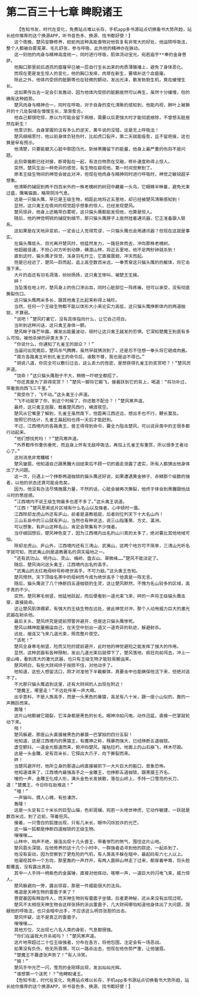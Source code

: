 # 第二百三十七章 睥睨诸王
        【告知书友，时代在变化，免费站点难以长存，手机app多书源站点切换看书大势所趋，站长给你推荐的这个换源APP，听书音色多、换源、找书都好使！】
       这个夜晚，楚风安静修养，蛟蛇肉这种高能食物对他恢复有非常大的好处，他运转呼吸法，整个人都被白雾笼罩，毛孔舒张，参与呼吸，此外他的精神亦在脉动。
       这一刻他的肉身与精神高度统一，同时进行呼吸，肌体流动宝光，宛若庙宇**奉的金身菩萨。
       他胸口那里前后透亮的窟窿早已被一层自行生长出来的肉质薄膜堵上，避免了身体恶化。
       而现在更是发生惊人的变化，他的胸口发痒，肉芽在新生，要填补这个血窟窿。
       除此之外，他体内受损的脏腑等也在轻微的颤动，发出光泽，散发勃勃生机，竟在缓慢生长。
       这如果传出去一定会引发轰动，因为他体内受损的脏腑居然可以再生，虽然十分缓慢，但的确有这种趋势。
       楚风肉身与精神合一，同时在呼吸，对于自身的变化清晰的感知到，他能内视，肺叶上被撕开的十几处裂缝在慢慢生长，渐渐愈合。
       他自己都很吃惊，原以为可能会留下病根，需要以后更强大时才能彻底根除，不曾想五脏居然在新生！
       他意识到，自身掌握的法有多么的逆天，黄牛说的没错，这是无上呼吸法！
       楚风细细思忖，他以前身体负轻伤时，比如虎口裂开，第二天就能痊愈，且不留疤痕，这也算是早有预示。
       他清楚，只要能磨灭心脏中那团乌光，斩掉黑螣留下的能量，他身上最严重的伤将不是问题。
       此刻骨骼都已经对接，断骨黏在一起，有洁白物质在交融，修补速度称得上惊人。
       突然，楚风生出一种奇异的感觉，有生物在窥视他，第一时间觉察到了。
       原本王级生物间的神觉会彼此对冲，但现在他肉身与精神同时进行呼吸时，神觉之敏锐超乎想象。
       他清晰的捕捉到两千四百米外的一株老槐树的树冠中藏着一头鸟，它眼睛半眯着，避免光束过盛，鹰嘴猫面，略带阴冷气息。
       这是一只猫头鹰，早已是王级生物，相距此地将近五里地，却已经被楚风清晰感知到！
       显然，这只禽王在夜间的视觉超乎想象的惊人，已经发现楚风。
       楚风惊异，他身上还略带白雾呢，这只猫头鹰都能发现他，也算是惊人。
       随后，他的神觉明锐的捕捉到细节，那只猫头鹰脖子上居然挂着通讯器，它正准备跟人联系。
       这如果是在天地异变前，一定会让人觉得荒谬，一只猫头鹰也会用通讯器？但现在这就是事实。
       在猫头鹰低头、目光离开楚风时，他猛然发力，一路狂奔而去，冲向那株老槐树。
       他超越音速，不担心对方听到动静，横渡山林，将近五里地，他不足两秒钟就杀到！
       直到这时，猫头鹰才惊觉，浑身羽毛炸立，它直接展翅，冲天而起。
       但是已经迟了，楚风一跃而起，追上高空数百米远，一拳贯穿这只猫头鹰的的躯体，将它击落下来。
       大片的血还有羽毛凋落，纷纷扬扬，这只禽王惨叫，被楚王生擒。
       砰！
       当坠落在地上时，楚风身上的伤口渗出血，同时心脏部位一阵疼痛，但可以承受，没有彻底撕裂伤口。
       这只猫头鹰两米多长，跟其他禽王比起来称得上袖珍。
       当然，任何一个王级生物都不能以体形大小来论实力高低，这只猫头鹰挣断体内的两道枷锁，不算弱。
       “说吧！”楚风盯着它，没有具体指向什么，让它自己坦白。
       当听到这种问话，这只禽王身体一颤。
       楚风眸子锋芒毕露，爆发出能量波动，顿时让这只禽王越发的恐惧，它深知楚魔王到底有多么可怕，被他杀掉的异类太多了。
       “你说什么，你通知了孔雀王的部众？！”
       当逼问出究竟后，楚风杀气腾腾，虽然早就猜测到了，还是忍不住想一拳头将它砸成肉酱。
       “南方各路禽王听到孔雀王的命令后，谁敢不尊，我也是迫不得已。”
       “胡说八道，你完全可以敷衍过去，这么卖力的告密，是想获得孔雀王的奖赏吧？！”楚风厉声道。
       “饶命！”这只猫头鹰胆子不大，稍微一吓唬全都招了。
       “你还真是为了获得奖赏？！”楚风一脚将它踢飞，接着跃到它的背上，喝道：“将功补过，带着我向西飞三千里。”
       “我受伤了，飞不动。”这头禽王小声道。
       “飞不动就宰了你，到这个时候了，你还敢不配合？！”楚风寒声道。
       最终，这只禽王屈服，载着楚风西行，横渡夜空。
       楚风从它嘴里了解到，孔雀王虽然南下，但距离江西还远，想出手也不行，鞭长莫及。
       按照它的估计，孔雀王最起码也得一天后才能赶到。
       不过，江西境内的各路禽王、兽王得得到命令，要全力阻击楚风，可以说异类中的王很多都行动起来。
       “他们想找死吗！？”楚风寒声道。
       “外界都传你重伤垂死，而且身上怀有无敌呼吸法，再加上孔雀王有重赏，所以很多王者动心了。”
       这则消息非常糟糕！
       楚风皱眉，他知道自己跟黑螣大战结束后不顾一切的遁走泄露了虚实，所有人都猜出他身体出了大问题。
       这一次，只遇上一个挣断两道枷锁的猫头鹰还好说，如果遭遇黄金狮子、赤鳞那个级数的强者，以他的状态还真可能会危矣。
       因为，他没有办法尽情施展力量，不然的话，心脏会被再次撕裂，他终于体会到黑螣跟他战斗时的憋屈感。
       “江西境内不说王级生物最多也差不多了。”这头禽王说道。
       “江西！”楚风思索这片区域有什么名山以及强者，心中顿时一震。
       江西除却龙虎山外还有庐山，前者是道教祖庭，后者则位列天下十大名山内！
       三山五岳中的三山就有庐山，当然也有种说法，说三山指蓬莱、方丈、瀛洲。
       可以想象，有庐山这种名山，肯定会聚集有不少强者。
       当仔细回想后，楚风神色变了，因为江西境内出名的山川真的太多了，绝对要比其他地域可怕。
       除却龙虎山、庐山外，江西境内还有三清山、武夷山，这两个地方可不简单，三清山光听名字就可知，而武夷山则是道教著名的洞天福地之一。
       “还有武功山、明月山、灵山、梅岭、盘古山、翠微峰……”楚风不能淡定了。
       随后，楚风询问这头禽王，江西境内出名的高手。
       “武夷山的太红袍母树号称绝世高手，不可力敌。”这头禽王告知。
       楚风愕然，天下顶级名茶中的母树而今成为绝世高手？他真是一阵无言。
       随后，猫头鹰说了几个挣断四五道枷锁的生灵，这让楚风默然，不愧为名山较多的区域，高手真的不少。
       突然，楚风寒毛倒竖，他猛地跃起，而后便看到一道光束飞来，砰的一声将王级猫头鹰击穿，直接毙命。
       这让楚风肌体绷紧，有强大的王级生物在远处，彼此神觉对冲，那个人动用威力巨大的激光武器在射杀他。
       最后关头，楚风终究是提前预警并避开，但是这只猫头鹰惨死。
       楚风以精神能量搬运自己，在天空中划出一道又一道奇异的轨迹，躲避射杀。
       远处，接连又飞来几道光束，照亮整片夜空。
       “该死！”
       楚风全身寒毛倒竖，险而又险的提前避开，此时他的神觉避险之能发挥了强大的作用。
       显然，这种武器有各种限制，发出几道光束后就停下了，楚风落地，疯狂向前闯去，冲上一座山峰，看到庞大的激光武器，也只有王级生物才能轻易搬运来。
       楚风明白，有些大财阀终于按捺不住，对他动手了。
       他知道，这些人想留活口，刚才对准他下半截躯体，真要击中也能确保他活下来，但绝对逃不了。
       不光那只猫头鹰追到这里，还有大财阀的人出现在附近！
       “楚魔王，哪里走！”不远处传来一声大喝。
       出乎意料，不是人族高手，而是一头黑色的暴猿，高足有八十米，跟一座小山似的，轰的一声腾跃而来。
       轰隆！
       这片山地都被它踏裂，它浑身都是黑色的长毛，眼神冷如闪电，动作迅猛，直接一巴掌就轮动下来。
       啪！
       楚风躲避，那座山头直接被黑色的暴猿一巴掌拍的四分五裂！
       他知道，这是江西境内的黑猿王，有魔神之称，残暴而强大，已经挣断五道枷锁。
       虚空颤抖，一道金光极速而来，俯冲向楚风，摧枯拉朽，地面上的山石崩飞，林木尽毁。
       这是一头金雕，足有百米长，它探出大爪子，向下撕裂而来。
       砰！
       当楚风避开时，他所立身的那道山岭直接被抓下一大片巨大的豁口，景象恐怖。
       他知道谁来了，江西境内最强高手之一金雕王，也挣断五道枷锁，跟黑猿王齐名。
       嗖的一声，金雕王化成人形，满头金色长发披散，落在山岭上，手持一口雪亮的长刀，道：“楚魔王，今日你在劫难逃！”
       “喵！”
       一声猫叫，慑人心魄，有些凄厉。
       轰隆！
       这是一头足有三十米长的巨型山猫，色彩斑斓，宛若一头绝世神虎，它动作敏捷，一跃就是数百米远，到了近前，带着狂风。
       接着，一只雪白的狐狸出现，只有几米长，眼中闪烁狡诈的光芒。
       这一猫一狐都是挣断四道枷锁的王级生物。
       嗖嗖嗖……
       山林中，响声不绝，接连出现十几头兽王，带着惨烈的煞气，围住这片山地。
       楚风眉头深锁，在他修养的这十几个小时中，一群强者追寻到他的踪迹，一起杀到了。
       他没有妄动，因为觉察到了更危险的气机，有人类高手躲在暗中，最起码有六七人以上。
       他凝视其中一个方向，那里轰的一声炸开，有两人震碎山林走了过来，都穿着甲胄，将头脸都覆盖，没有露出真容。
       其中一人手持一柄紫色的金属锤，直接对他挥动，喀嚓一声，一道巨大的闪电飞来，威力惊人。
       楚风躲避向一旁，露出惊容，那是一件威能很大的法兵。
       难道是天神生物的雷震子来了？
       菩提基因有释迦传人，而天神生物则有雷震子坐镇，后者更神秘，还从来没有出现过呢。
       楚风不太相信天神生物会这样张扬的派出雷震子，几大财阀哪怕知道他身体出了大问题，觊觎他的呼吸法，也只会暗中出手，不应该这么明目张胆的出击。
       楚风怀疑，这不是真正的雷震子。
       嗖嗖嗖……
       其他方位，又出现七八名人类的身影，气息都很强。
       “你们在逼我大开杀戒吗？！”楚风寒声道。
       这片地带超过二十位王级强者，分布在各方，将他包围，注定会有一场恶战。
       如果没有负伤，他无所畏惧，可以一路杀出去，但现在他伤势严重，让他皱眉。
       “楚魔王不要虚张声势了！”有人冷笑。
       “锵！”
       楚风手中光芒一闪，雪亮的金刚琢出现，发出灿灿光辉。
       “谁想第一个送死！？”他睥睨诸王。
       【告知书友，时代在变化，免费站点难以长存，手机app多书源站点切换看书大势所趋，站长给你推荐的这个换源APP，听书音色多、换源、找书都好使！】